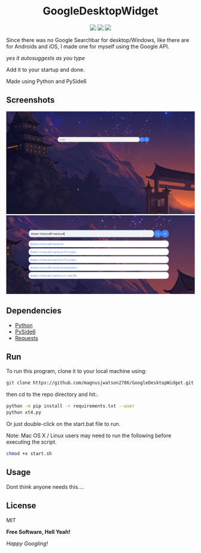 <h1 align="center"> GoogleDesktopWidget </h1>
<p align="center">
<img src="https://img.shields.io/github/repo-size/magnusjwatson2786/GoogleDesktopWidget">
<img src="https://img.shields.io/github/last-commit/magnusjwatson2786/GoogleDesktopWidget">
<img src="https://img.shields.io/github/license/magnusjwatson2786/GoogleDesktopWidget">
</p>
Since there was no Google Searchbar for desktop/Windows, like there are for Androids and iOS, I made one for myself using the Google API.

*yes it autosuggests as you type*

Add it to your startup and done.

Made using Python and PySide6 

## Screenshots
![Alt text](screenshots/img1.png?raw=true "GoogleDesktopWidget")
![Alt text](screenshots/img2.png?raw=true "GoogleDesktopWidget")

## Dependencies
- [Python]
- [PySide6]
- [Requests]

## Run
To run this program, clone it to your local machine using: 
```sh
git clone https://github.com/magnusjwatson2786/GoogleDesktopWidget.git
```
then cd to the repo directory and hit:.
```sh
python -m pip install -r requirements.txt --user
python xt4.py
```
Or just double-click on the start.bat file to run.

Note:  Mac OS X / Linux users may need to run the following before executing the script.
```sh
chmod +x start.sh
```

## Usage

Dont think anyone needs this....

## License

MIT

**Free Software, Hell Yeah!**

*Happy Googling!*

[//]: # (links)
    
   [Python]: <https://www.python.org/>
   [PySide6]: <https://pypi.org/project/PySide6/>
   [Requests]: <https://pypi.org/project/requests/>
